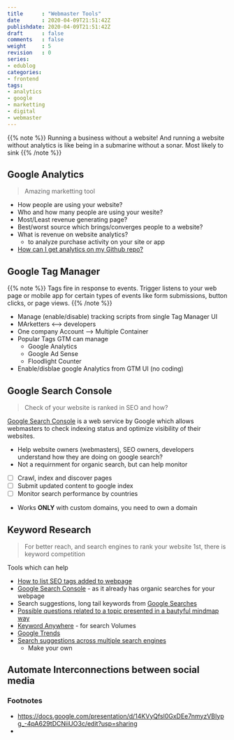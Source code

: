 ```yaml
---
title      : "Webmaster Tools"
date       : 2020-04-09T21:51:42Z
publishdate: 2020-04-09T21:51:42Z
draft      : false
comments   : false
weight     : 5
revision   : 0
series:
- edublog
categories:
- frontend
tags:
- analytics
- google
- marketting
- digital
- webmaster
---
```


{{% note %}}
Running a business without a website!
And running a website without analytics is like being in a submarine without a sonar.
Most likely to sink
{{% /note %}}

## Google Analytics

> Amazing marketting tool

* How people are using your website?
* Who and how many people are using your wesite?
* Most/Least revenue generating page?
* Best/worst source which brings/converges people to a website?
* What is revenue on website analytics?
  * to analyze purchase activity on your site or app
* [How can I get analytics on my Github repo?](https://stackoverflow.com/questions/40140178/how-to-add-google-analytics-to-github-respository)

## Google Tag Manager

{{% note %}}
Tags fire in response to events. Trigger listens to your web page or mobile app for certain types of events like form submissions, button clicks, or page views.
{{% /note %}}

* Manage (enable/disable) tracking scripts from single Tag Manager UI
* MArketters <--> developers
* One company Account --> Multiple Container
* Popular Tags GTM can manage
  * Google Analytics
  * Google Ad Sense
  * Floodlight Counter
* Enable/disblae google Analytics from GTM UI (no coding)

## Google Search Console

> Check of your website is ranked in SEO and how?

[Google Search Console](https://en.wikipedia.org/wiki/Google_Search_Console) is a web service by Google which allows webmasters to check indexing status and optimize visibility of their websites.

* Help website owners (webmasters), SEO owners, developers understand how they are doing on google search?
* Not a requirnment for organic search, but can help monitor
* [ ] Crawl, index and discover pages
* [ ] Submit updated content to google index
* [ ] Monitor search performance by countries
* Works **ONLY** with custom domains, you need to own a domain

## Keyword Research

> For better reach, and search engines to rank your website 1st, there is keyword competition

Tools which can help

* [How to list SEO tags added to webpage](https://www.omiod.com/meta-seo-inspector/)
* [Google Search Console](https://search.google.com/search-console/about) - as it already has organic searches for your webpage
* Search suggestions, long tail keywords from [Google Searches](https://www.google.com/)
* [Possible questions related to a topic presented in a bautyful mindmap way](https://answerthepublic.com/)
* [Keyword Anywhere](https://keywordseverywhere.com/) - for search Volumes
* [Google Trends](https://trends.google.com/trends)
* [Search suggestions across multiple search engines](https://soovle.com/)
  * Make your own

## Automate Interconnections between social media


### Footnotes

* https://docs.google.com/presentation/d/14KVyQfsl0GxDEe7nmyzVBIypg_-4pA629tDCNiiUO3c/edit?usp=sharing
*